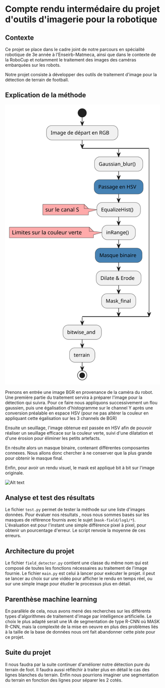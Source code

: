 # Compte rendu intermédaire du projet d'outils d'imagerie pour la robotique

## Contexte
Ce projet se place dans le cadre joint de notre parcours en spécialité robotique de 3e année à l'Enseirb-Matmeca, ainsi
que dans le contexte de la RoboCup et notamment le traitement des images des caméras embarquées sur les robots.

Notre projet consiste à développer des outils de traitement d'image pour la détection de terrain de football.

## Explication de la méthode

![Alt text](./activite.svg?raw=true "Title")

Prenons en entrée une image BGR en provenance de la caméra du robot.
Une première partie du traitement servira à préparer l'image pour la détection qui suivra. 
Pour ce faire nous appliquons successivement un flou gaussien, puis une égalisation d'histogramme sur le channel Y après 
une conversion préalable en espace HSV (pour ne pas altérer la couleur en appliquant cette égalisation sur les 3 channels de BGR)

Ensuite un seuillage, l'image obtenue est passée en HSV afin de pouvoir réaliser un seuillage efficace sur la couleur 
verte, suivi d'une dilatation et d'une érosion pour éliminer les petits artefacts.

En résulte alors un masque binaire, contenant différentes composantes connexes. Nous allons donc chercher à ne conserver 
que la plus grande pour obtenir le masque final.

Enfin, pour avoir un rendu visuel, le mask est appliqué bit à bit sur l'image originale.

![Alt text](./montage.png?raw=true "Title")

## Analyse et test des résultats 

Le fichier `test.py` permet de tester la méthode sur une liste d'images données.
Pour évaluer nos résultats , nous nous sommes basés sur les masques de référence fournis avec le sujet (`mask-field/log1/*`).
L'évaluation est pour l'instant une simple différence pixel à pixel, pour obtenir un pourcentage d'erreur. 
Le script renvoie la moyenne de ces erreurs.


## Architecture du projet
Le fichier `field_detector.py` contient une classe du même nom qui est composé de toutes les fonctions
nécessaires au traitement de l'image fournie.
Le fichier `main.py` est celui à lancer pour exécuter le projet. il peut se lancer au choix sur une vidéo pour 
afficher le rendu en temps réel, ou sur une simple image pour étudier le processus plus en détail.

## Parenthèse machine learning
En parallèle de cela, nous avons mené des recherches sur les différents types d'algorithmes de traitement d'image par 
intelligence artificielle. 
Le choix le plus adapté serait une IA de segmentation de type R-CNN où MASK R-CNN, mais la complexité de la mise en oeuvre
en plus des problèmes liés à la taille de la base de données nous ont fait abandonner cette piste pour ce projet.


## Suite du projet
Il nous faudra par la suite continuer d'améliorer notre détection pure du terrain de foot.
Il faudra aussi réfléchir à traiter plus en détail le cas des lignes blanches du terrain.
Enfin nous pourrions imaginer une segmentation du terrain en fonction des lignes pour séparer les 2 cotés.
